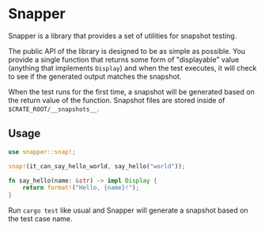 # Snapper

Snapper is a library that provides a set of utilities for snapshot testing.

The public API of the library is designed to be as simple as possible. You provide a single function that returns some form of "displayable" value (anything that implements `Display`) and when the test executes, it will check to see if the generated output matches the snapshot.

When the test runs for the first time, a snapshot will be generated based on the return value of the function. Snapshot files are stored inside of `$CRATE_ROOT/__snapshots__`.

## Usage

```rs
use snapper::snap!;

snap!(it_can_say_hello_world, say_hello("world"));

fn say_hello(name: &str) -> impl Display {
    return format!("Hello, {name}!");
}
```

Run `cargo test` like usual and Snapper will generate a snapshot based on the test case name.